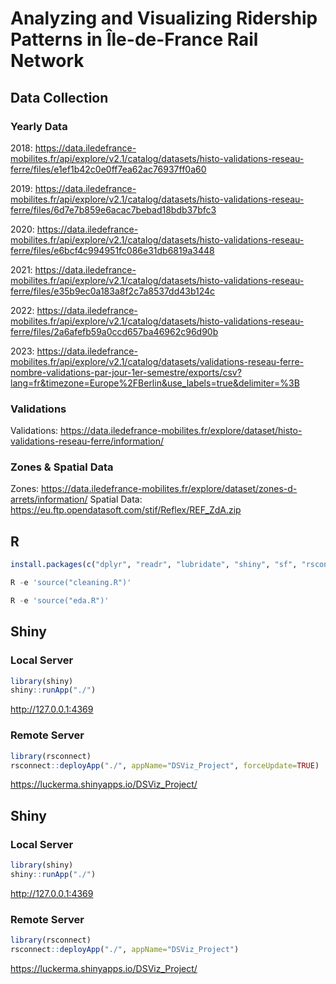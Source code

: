 # Analyzing and Visualizing Ridership Patterns in Île-de-France Rail Network

## Data Collection

### Yearly Data

2018: https://data.iledefrance-mobilites.fr/api/explore/v2.1/catalog/datasets/histo-validations-reseau-ferre/files/e1ef1b42c0e0ff7ea62ac76937ff0a60

2019: https://data.iledefrance-mobilites.fr/api/explore/v2.1/catalog/datasets/histo-validations-reseau-ferre/files/6d7e7b859e6acac7bebad18bdb37bfc3

2020: https://data.iledefrance-mobilites.fr/api/explore/v2.1/catalog/datasets/histo-validations-reseau-ferre/files/e6bcf4c994951fc086e31db6819a3448

2021: https://data.iledefrance-mobilites.fr/api/explore/v2.1/catalog/datasets/histo-validations-reseau-ferre/files/e35b9ec0a183a8f2c7a8537dd43b124c

2022: https://data.iledefrance-mobilites.fr/api/explore/v2.1/catalog/datasets/histo-validations-reseau-ferre/files/2a6afefb59a0ccd657ba46962c96d90b

2023: https://data.iledefrance-mobilites.fr/api/explore/v2.1/catalog/datasets/validations-reseau-ferre-nombre-validations-par-jour-1er-semestre/exports/csv?lang=fr&timezone=Europe%2FBerlin&use_labels=true&delimiter=%3B

### Validations

Validations: https://data.iledefrance-mobilites.fr/explore/dataset/histo-validations-reseau-ferre/information/

### Zones & Spatial Data

Zones: https://data.iledefrance-mobilites.fr/explore/dataset/zones-d-arrets/information/
Spatial Data: https://eu.ftp.opendatasoft.com/stif/Reflex/REF_ZdA.zip

## R

```R
install.packages(c("dplyr", "readr", "lubridate", "shiny", "sf", "rsconnect", "leaflet"))
```

```R
R -e 'source("cleaning.R")'
```

```R
R -e 'source("eda.R")'
```

## Shiny

### Local Server

```R
library(shiny)
shiny::runApp("./")
```

http://127.0.0.1:4369

### Remote Server

```R
library(rsconnect)
rsconnect::deployApp("./", appName="DSViz_Project", forceUpdate=TRUE)
```

https://luckerma.shinyapps.io/DSViz_Project/

## Shiny

### Local Server

```R
library(shiny)
shiny::runApp("./")
```

http://127.0.0.1:4369

### Remote Server

```R
library(rsconnect)
rsconnect::deployApp("./", appName="DSViz_Project")
```

https://luckerma.shinyapps.io/DSViz_Project/
